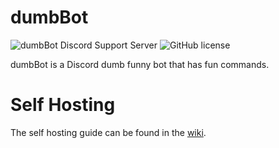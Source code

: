 # dumbBot
![dumbBot Discord Support Server](https://img.shields.io/discord/1280119675199557632?color=5865F2&logo=discord&logoColor=white) ![GitHub license](https://img.shields.io/github/license/damimaa/dumbBot)


dumbBot is a Discord dumb funny bot that has fun commands.

# Self Hosting
The self hosting guide can be found in the [wiki](https://github.com/damimaa/dumbBot/wiki/Self-Hosting).
